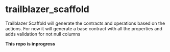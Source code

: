 # trailblazer_scaffold

Trailblazer Scaffold will generate the contracts and operations based on the actions.
For now it will generate a base contract with all the properties and adds validation for not null columns


**This repo is inprogress**
